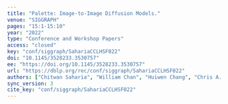 ```yaml
---
title: "Palette: Image-to-Image Diffusion Models."
venue: "SIGGRAPH"
pages: "15:1-15:10"
year: "2022"
type: "Conference and Workshop Papers"
access: "closed"
key: "conf/siggraph/SahariaCCLHSF022"
doi: "10.1145/3528233.3530757"
ee: "https://doi.org/10.1145/3528233.3530757"
url: "https://dblp.org/rec/conf/siggraph/SahariaCCLHSF022"
authors: ["Chitwan Saharia", "William Chan", "Huiwen Chang", "Chris A. Lee", "Jonathan Ho", "Tim Salimans", "David J. Fleet", "Mohammad Norouzi"]
sync_version: 3
cite_key: "conf/siggraph/SahariaCCLHSF022"
---
```

